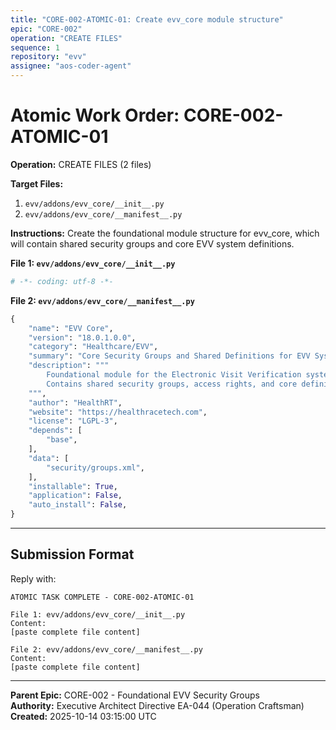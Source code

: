 ```yaml
---
title: "CORE-002-ATOMIC-01: Create evv_core module structure"
epic: "CORE-002"
operation: "CREATE FILES"
sequence: 1
repository: "evv"
assignee: "aos-coder-agent"
---
```


# Atomic Work Order: CORE-002-ATOMIC-01

**Operation:** CREATE FILES (2 files)

**Target Files:**
1. `evv/addons/evv_core/__init__.py`
2. `evv/addons/evv_core/__manifest__.py`

**Instructions:**
Create the foundational module structure for evv_core, which will contain shared security groups and core EVV system definitions.

**File 1: `evv/addons/evv_core/__init__.py`**
```python
# -*- coding: utf-8 -*-
```

**File 2: `evv/addons/evv_core/__manifest__.py`**
```python
{
    "name": "EVV Core",
    "version": "18.0.1.0.0",
    "category": "Healthcare/EVV",
    "summary": "Core Security Groups and Shared Definitions for EVV System",
    "description": """
        Foundational module for the Electronic Visit Verification system.
        Contains shared security groups, access rights, and core definitions.
    """,
    "author": "HealthRT",
    "website": "https://healthracetech.com",
    "license": "LGPL-3",
    "depends": [
        "base",
    ],
    "data": [
        "security/groups.xml",
    ],
    "installable": True,
    "application": False,
    "auto_install": False,
}
```

---

## Submission Format

Reply with:
```
ATOMIC TASK COMPLETE - CORE-002-ATOMIC-01

File 1: evv/addons/evv_core/__init__.py
Content:
[paste complete file content]

File 2: evv/addons/evv_core/__manifest__.py
Content:
[paste complete file content]
```

---

**Parent Epic:** CORE-002 - Foundational EVV Security Groups  
**Authority:** Executive Architect Directive EA-044 (Operation Craftsman)  
**Created:** 2025-10-14 03:15:00 UTC

